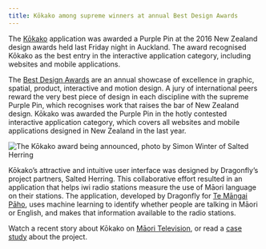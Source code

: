 ```yaml
---
title: Kōkako among supreme winners at annual Best Design Awards
---
```

The [Kōkako](https://www.kokako.co) application was awarded a Purple Pin at the 2016 
New Zealand design awards held last Friday night in Auckland. The award recognised Kōkako as the best entry in
the interactive application category, including  websites and mobile applications.

<!--more-->

The [Best Design Awards](https://bestawards.co.nz/interactive/applications/salted-herring/kokako-language-tracking/) are an annual showcase of excellence in graphic, spatial,
product, interactive and motion design. A jury of international peers reward
the very best piece of design in each discipline with the supreme Purple Pin,
which recognises work that raises the bar of New Zealand design. Kōkako was awarded
the Purple Pin in the hotly contested interactive application category, which covers all
websites and mobile applications designed in New Zealand in the last year. 

![The Kōkako award being announced, photo by Simon Winter of Salted Herring](/news/2016-10-17-kokako-is-the-best/kokako-on-screen.jpg)

Kōkako’s attractive and intuitive user interface was designed by Dragonfly’s
project partners, Salted Herring. This collaborative effort resulted 
in an application that helps iwi radio stations measure the use of Māori language on their stations.
The application, developed by Dragonfly for [Te Māngai Pāho](http://www.tmp.govt.nz), 
uses machine learning to identify whether people are talking in Māori or English, and 
makes that information available to the radio stations.

Watch  a recent story about Kōkako on [Māori Television](http://www.maoritelevision.com/news/regional/native-affairs-maori-computations), or read a [case study](https://www.dragonfly.co.nz/work/TMP-case-study.html) about the project.

